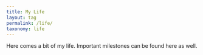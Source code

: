 ```yaml
---
title: My Life
layout: tag
permalink: /life/
taxonomy: life
---
```

Here comes a bit of my life. Important milestones can be found here as well.
